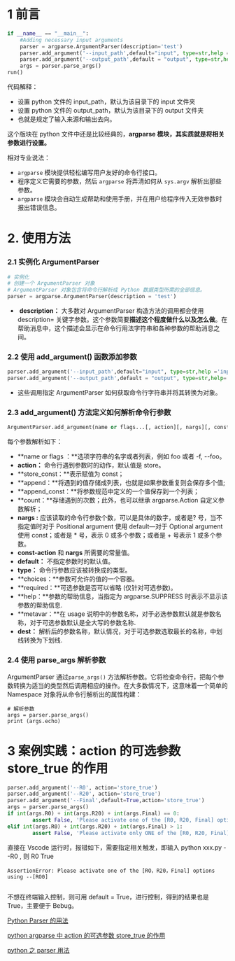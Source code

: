 
# 1 前言

```python
if __name__ == "__main__":
    #Adding necessary input arguments
    parser = argparse.ArgumentParser(description='test')
    parser.add_argument('--input_path',default="input", type=str,help ='input files')
    parser.add_argument('--output_path',default = "output", type=str,help='result dir.')    
    args = parser.parse_args()
run()
```

代码解释：
*   设置 python 文件的 input_path，默认为该目录下的 input 文件夹
*   设置 python 文件的 output_path，默认为该目录下的 output 文件夹
*   也就是规定了输入来源和输出去向。

这个版块在 python 文件中还是比较经典的，**argparse 模块，其实质就是将相关参数进行设置。**

相对专业说法：
*   `argparse` 模块提供轻松编写用户友好的命令行接口。
*   程序定义它需要的参数，然后 `argparse` 将弄清如何从 `sys.argv` 解析出那些参数。
*   `argparse` 模块会自动生成帮助和使用手册，并在用户给程序传入无效参数时报出错误信息。

# 2. 使用方法

### 2.1 实例化 ArgumentParser

```python
# 实例化
# 创建一个 ArgumentParser 对象
# ArgumentParser 对象包含将命令行解析成 Python 数据类型所需的全部信息。
parser = argparse.ArgumentParser(description = 'test')
```

*    **description：** 大多数对 ArgumentParser 构造方法的调用都会使用 description= 关键字参数。这个参数简要**描述这个程度做什么以及怎么做**。在帮助消息中，这个描述会显示在命令行用法字符串和各种参数的帮助消息之间。

### 2.2 使用 add_argument() 函数添加参数 

```python
parser.add_argument('--input_path',default="input", type=str,help ='input files')
parser.add_argument('--output_path',default = "output", type=str,help='result dir.') 
```

*   这些调用指定 ArgumentParser 如何获取命令行字符串并将其转换为对象。 

### 2.3 add_argument() 方法定义如何解析命令行参数

 ```python
ArgumentParser.add_argument(name or flags...[, action][, nargs][, const][, default][, type][, choices][, required][, help][, metavar][, dest])
```

每个参数解析如下：
*   **name or flags ：**选项字符串的名字或者列表，例如 foo 或者 -f, --foo。
*   **action：** 命令行遇到参数时的动作，默认值是 store。
*   **store_const：**表示赋值为 const；
*   **append：**将遇到的值存储成列表，也就是如果参数重复则会保存多个值;
*   **append_const：**将参数规范中定义的一个值保存到一个列表；
*   **count：**存储遇到的次数；此外，也可以继承 argparse.Action 自定义参数解析；
*   **nargs :** 应该读取的命令行参数个数，可以是具体的数字，或者是? 号，当不指定值时对于 Positional argument 使用 default—对于 Optional argument 使用 const；或者是 * 号，表示 0 或多个参数；或者是 + 号表示 1 或多个参数。
*   **const-action** 和 **nargs** 所需要的常量值。
*   **default：** 不指定参数时的默认值。
*   **type：** 命令行参数应该被转换成的类型。
*   **choices：**参数可允许的值的一个容器。
*   **required：**可选参数是否可以省略 (仅针对可选参数)。
*   **help：**参数的帮助信息，当指定为 argparse.SUPPRESS 时表示不显示该参数的帮助信息.
*   **metavar：**在 usage 说明中的参数名称，对于必选参数默认就是参数名称，对于可选参数默认是全大写的参数名称.
*   **dest：** 解析后的参数名称，默认情况，对于可选参数选取最长的名称，中划线转换为下划线.

### 2.4 使用 parse_args 解析参数

ArgumentParser 通过`parse_args()` 方法解析参数。它将检查命令行，把每个参数转换为适当的类型然后调用相应的操作。在大多数情况下，这意味着一个简单的 Namespace 对象将从命令行解析出的属性构建：

```
# 解析参数
args = parser.parse_args()
print (args.echo)
```

# 3 案例实践：action 的可选参数 store_true 的作用

```python
parser.add_argument('--R0', action='store_true')
parser.add_argument('--R20', action='store_true')
parser.add_argument('--Final',default=True,action='store_true')
args = parser.parse_args()
if int(args.R0) + int(args.R20) + int(args.Final) == 0:
        assert False, 'Please activate one of the [R0, R20, Final] options using --[R0]'
elif int(args.R0) + int(args.R20) + int(args.Final) > 1:
        assert False, 'Please activate only ONE of the [R0, R20, Final] options'
```

直接在 Vscode 运行时，报错如下，需要指定相关触发，即输入 python xxx.py --R0 , 则 R0 True 

```
AssertionError: Please activate one of the [RO，R20，Final] options using --[RO0]


```

不想在终端输入控制，则可用 default = True，进行控制，得到的结果也是 True，主要便于 Bebug。

[Python Parser 的用法](https://www.jb51.net/article/212035.htm "Python Parser的用法")

[python argparse 中 action 的可选参数 store_true 的作用](https://blog.csdn.net/tsinghuahui/article/details/89279152 "python argparse中action的可选参数store_true的作用")

[python 之 parser 用法](https://zhuanlan.zhihu.com/p/467668951 "python之parser用法 ")